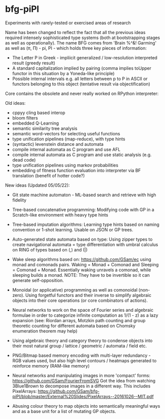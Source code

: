 # bfg-piPI
Experiments with rarely-tested or exercised areas of research

Name has been changed to reflect the fact that all the previous ideas required intensely sophisticated type systems (both at bootstrapping stages as well as operationally). The name BFG comes from 'Brain %^&! Garming' as well as (π, Π) - pi, PI - which holds three key pieces of information:

- The Letter P in Greek - impliicit generalized / low-resolution interpreted result (greedy result)
- A standard capitalization implied by pairing (comma implies toUpper functor in this situation by a Yoneda-like principle)
- Possible internal intervals e.g. all letters between p to P in ASCII or functors belonging to this object (tentative result via objectification)

Core contains the obsolete and never really worked on RPython interpreter:

Old ideas:
- cppyy cling based interop
- bloom filters
- embedded Q-Learning
- semantic similarity tree analysis
- semantic word-vectors for selecting useful functions
- type unification pipelines (map-reduce), with type hints
- (syntactic) levenstein distance and automata
- compile internal automata as C program and use AFL
- compile internal automata as C program and use static analysis (e.g. dead code)
- type unification pipelines using markov probabilities
- embedding of fitness function evaluation into interpreter via BF translation (benefit of hotter code?)

New ideas (Updated 05/05/22):
- Git state machine automaton - ML-based search and retrieve with high fidelity
- Tree-based concatenative programming: Modifying code with GP in a Scratch-like environment with heavy type hints
- Tree-based imputation algorithms: Learning type hints based on naming convention or 1-shot learning. Usable on JSON or GP trees.
- Auto-generated state automata based on type: Using zipper types to create navigational automata = type differentiation with umbral calculus on RING of types based on (,) and (|)
- Wake sleep algorithms based on: https://github.com/GSam/ec using monad and comonads pairs. Waking = Monad + Comonad and Sleeping = Comonad + Monad. Essentially waking unravels a comonad, while sleeping builds a monad. NOTE: They have to be invertible so it can generate self-opposition.
- Monoidal (or applicative) programming as well as comonoidal (non-zero). Using forgetful functors and their inverse to simplify algebraic objects into their core operations (or core combinators of actions).

- Neural networks to work on the space of Fourier series and algebraic formulae in order to categorize infinite computation as 1/(1 - z) as a lazy expansion (see: Riordan arrays, Motzkin path counting and group theoretic counting for different automata based on Chomsky enumeration theorem may help)
- Using algebraic theory and category theory to condense objects into their most natural group / lattice / geometric / automata / field etc.
- PNG/Bitmap based memory encoding with multi-layer redundancy - RGB values used, but also high level contours / heatmaps generated to reinforce memory (RAM-like memory)
- Neural networks and manipulating images in more 'compact' forms: https://github.com/GSam/FourierFromSVG Got the idea from watching 3Blue1Brown to decompose images in a different way. This includes PixelArrays: https://github.com/GSam/bfg-piPI/blob/master/External%20Slides/PixelArrays--20161026--MIT.pdf
- Abusing colour theory to map objects into semantically meaningful ways and as a base unit for a list of mutating GP objects.
